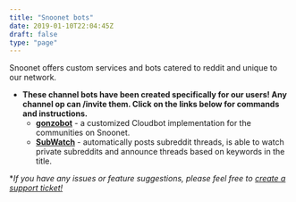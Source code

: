 ```yaml
---
title: "Snoonet bots"
date: 2019-01-10T22:04:45Z
draft: false
type: "page"
---
```


Snoonet offers custom services and bots catered to reddit and unique to our network.

* **These channel bots have been created specifically for our users! Any channel op can /invite them. Click on the links below for commands and instructions.**
    * **[gonzobot](/gonzobot)** - a customized Cloudbot implementation for the communities on Snoonet.
    * **[SubWatch](/subwatch)** - automatically posts subreddit threads, is able to watch private subreddits and announce threads based on keywords in the title.

**If you have any issues or feature suggestions, please feel free to [create a support ticket!](/support)*

